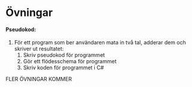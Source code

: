 # Övningar

#### Pseudokod:

1. För ett program som ber användaren mata in två tal, adderar dem och skriver ut resultatet:
    1. Skriv pseudokod för programmet
    2. Gör ett flödesschema för programmet
    3. Skriv koden för programmet i C#

FLER ÖVNINGAR KOMMER